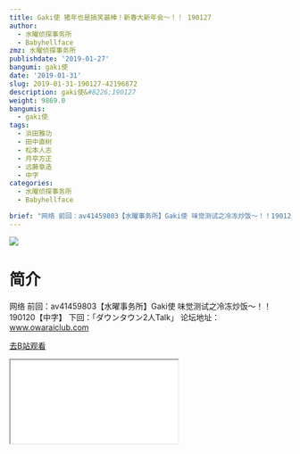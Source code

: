 ```yaml
---
title: Gaki使 猪年也是搞笑最棒！新春大新年会～！！ 190127
author:
  - 水曜侦探事务所
  - Babyhellface
zmz: 水曜侦探事务所
publishdate: '2019-01-27'
bangumi: gaki使
date: '2019-01-31'
slug: 2019-01-31-190127-42196872
description: gaki使&#8226;190127
weight: 9869.0
bangumis:
  - gaki使
tags:
  - 浜田雅功
  - 田中直树
  - 松本人志
  - 月亭方正
  - 远藤章造
  - 中字
categories:
  - 水曜侦探事务所
  - Babyhellface

brief: "网络 前回：av41459803【水曜事务所】Gaki使 味觉测试之冷冻炒饭～！！190120【中字】 下回：「ダウンタウン2人Talk」 论坛地址：www.owaraiclub.com"
---
```

![](https://i.imgur.com/X22PykS.jpg)
# 简介  
网络
前回：av41459803【水曜事务所】Gaki使 味觉测试之冷冻炒饭～！！190120【中字】
下回：「ダウンタウン2人Talk」
论坛地址：www.owaraiclub.com  

[去B站观看](https://www.bilibili.com/video/av42196872/)
<div class ="resp-container"><iframe class="testiframe" src="//player.bilibili.com/player.html?aid=42196872"", scrolling="no", allowfullscreen="true" > </iframe></div> 
